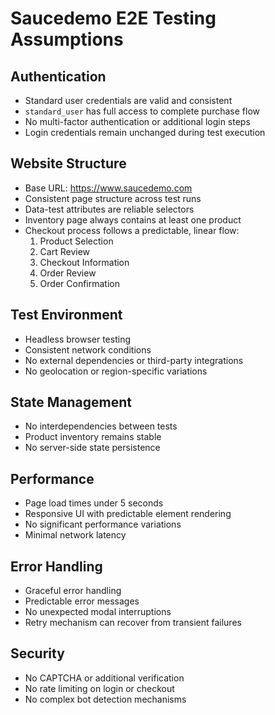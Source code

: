 # Saucedemo E2E Testing Assumptions

## Authentication
- Standard user credentials are valid and consistent
- `standard_user` has full access to complete purchase flow
- No multi-factor authentication or additional login steps
- Login credentials remain unchanged during test execution

## Website Structure
- Base URL: https://www.saucedemo.com
- Consistent page structure across test runs
- Data-test attributes are reliable selectors
- Inventory page always contains at least one product
- Checkout process follows a predictable, linear flow:
  1. Product Selection
  2. Cart Review
  3. Checkout Information
  4. Order Review
  5. Order Confirmation

## Test Environment
- Headless browser testing
- Consistent network conditions
- No external dependencies or third-party integrations
- No geolocation or region-specific variations

## State Management
- No interdependencies between tests
- Product inventory remains stable
- No server-side state persistence

## Performance
- Page load times under 5 seconds
- Responsive UI with predictable element rendering
- No significant performance variations
- Minimal network latency

## Error Handling
- Graceful error handling
- Predictable error messages
- No unexpected modal interruptions
- Retry mechanism can recover from transient failures

## Security
- No CAPTCHA or additional verification
- No rate limiting on login or checkout
- No complex bot detection mechanisms
